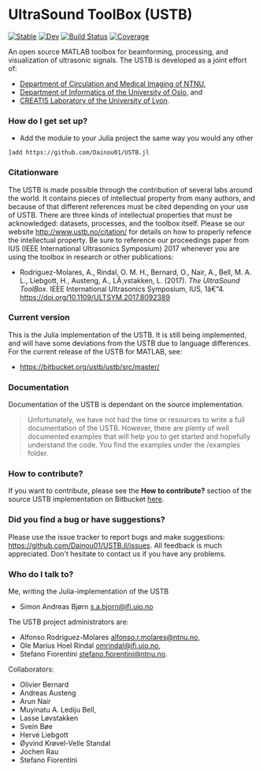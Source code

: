 # UltraSound ToolBox (USTB) #

[![Stable](https://img.shields.io/badge/docs-stable-blue.svg)](https://Dainou01.github.io/USTB.jl/stable/)
[![Dev](https://img.shields.io/badge/docs-dev-blue.svg)](https://Dainou01.github.io/USTB.jl/dev/)
[![Build Status](https://github.com/Dainou01/USTB.jl/actions/workflows/CI.yml/badge.svg?branch=main)](https://github.com/Dainou01/USTB.jl/actions/workflows/CI.yml?query=branch%3Amaster)
[![Coverage](https://codecov.io/gh/Dainou01/USTB.jl/branch/main/graph/badge.svg)](https://codecov.io/gh/Dainou01/USTB.jl)


An open source MATLAB toolbox for beamforming, processing, and visualization of ultrasonic signals. The USTB is developed as a joint effort of:
 
* [Department of Circulation and Medical Imaging of NTNU](https://www.ntnu.no/isb), 
* [Department of Informatics of the University of Oslo](http://www.uio.no/), and
* [CREATIS Laboratory of the University of Lyon](https://www.creatis.insa-lyon.fr/site7/en).

### How do I get set up? ###

* Add the module to your Julia project the same way you would any other 
```
]add https://github.com/Dainou01/USTB.jl
```

### Citationware ###

The USTB is made possible through the contribution of several labs around the world. It contains pieces of intellectual property from many authors, and because of that different references must be cited depending on your use of USTB. There are three kinds of intellectual properties that must be acknowledged: datasets, processes, and the toolbox itself. Please se our website http://www.ustb.no/citation/ for details on how to properly refence the intellectual property. Be sure to reference our proceedings paper from IUS (IEEE International Ultrasonics Symposium) 2017 whenever you are using the toolbox in research or other publications:

* Rodriguez-Molares, A., Rindal, O. M. H., Bernard, O., Nair, A., Bell, M. A. L., Liebgott, H., Austeng, A., LÃ¸vstakken, L. (2017). *The UltraSound ToolBox.* IEEE International Ultrasonics Symposium, IUS, 1â€“4. https://doi.org/10.1109/ULTSYM.2017.8092389

### Current version ###

This is the Julia implementation of the USTB. It is still being implemented, and will have some deviations from the USTB due to language differences. For the current release of the USTB for MATLAB, see:

*  https://bitbucket.org/ustb/ustb/src/master/

### Documentation ###
Documentation of the USTB is dependant on the source implementation. 
> Unfortunately, we have not had the time or resources to write a full documentation of the USTB. However, there are plenty of well documented examples that will help you to get started and hopefully understand the code. You find the examples under the /examples folder. 

### How to contribute? ###
If you want to contribute, please see the **How to contribute?** section of the source USTB implementation on Bitbucket [here](https://bitbucket.org/ustb/ustb/src/master/README.md).

### Did you find a bug or have suggestions? ###
Please use the issue tracker to report bugs and make suggestions: https://github.com/Dainou01/USTB.jl/issues. All feedback is much appreciated. Don't hesitate to contact us if you have any problems.

### Who do I talk to? ###

Me, writing the Julia-implementation of the USTB
* Simon Andreas Bjørn <s.a.bjorn@ifi.uio.no>

The USTB project administrators are:

* Alfonso Rodriguez-Molares <alfonso.r.molares@ntnu.no>,
* Ole Marius Hoel Rindal <omrindal@ifi.uio.no>,
* Stefano Fiorentini <stefano.fiorentini@ntnu.no>.
 

Collaborators:

* Olivier Bernard
* Andreas Austeng 
* Arun Nair
* Muyinatu A. Lediju Bell,
* Lasse Løvstakken
* Svein Bøe
* Hervé Liebgott
* Øyvind Krøvel-Velle Standal
* Jochen Rau
* Stefano Fiorentini
